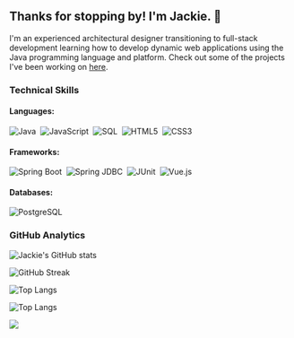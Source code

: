## Thanks for stopping by! I'm Jackie. :wave:

I'm an experienced architectural designer transitioning to full-stack development learning how to develop dynamic web applications using the Java programming language and platform. Check out some of the projects I've been working on <a href="https://yuj94.github.io/portfolio/" target="_blank">here</a>.

### Technical Skills

#### Languages:
![Java](https://img.shields.io/static/v1?label=&message=Java&color=007396&logo=Java&logoColor=FFFFFF)&nbsp;
![JavaScript](https://img.shields.io/static/v1?label=&message=JavaScript+(ES6%2B)&color=F7DF1E&logo=JavaScript&logoColor=000000)&nbsp;
![SQL](https://img.shields.io/static/v1?label=&message=SQL&color=4169E1)&nbsp;
![HTML5](https://img.shields.io/static/v1?label=&message=HTML5&color=E34F26&logo=HTML5&logoColor=FFFFFF)&nbsp;
![CSS3](https://img.shields.io/static/v1?label=&message=CSS3&color=1572B6&logo=CSS3&logoColor=FFFFFF)

#### Frameworks:
![Spring Boot](https://img.shields.io/static/v1?label=&message=Spring+Boot&color=6DB33F&logo=Spring+Boot&logoColor=FFFFFF)&nbsp;
![Spring JDBC](https://img.shields.io/static/v1?label=&message=Spring+JDBC&color=6DB33F)&nbsp;
![JUnit](https://img.shields.io/static/v1?label=&message=JUnit&color=25A162&logo=JUnit5&logoColor=FFFFFF)&nbsp;
![Vue.js](https://img.shields.io/static/v1?label=&message=Vue.js&color=4FC08D&logo=Vue.js&logoColor=FFFFFF)

#### Databases:
![PostgreSQL](https://img.shields.io/static/v1?label=&message=PostgreSQL&color=4169E1&logo=PostgreSQL&logoColor=FFFFFF)

<!--
### Technical Skills

#### Languages:
![Java](https://img.shields.io/static/v1?label=&message=Java&color=007396&style=for-the-badge&logo=Java&logoColor=FFFFFF)&nbsp;
![JavaScript](https://img.shields.io/static/v1?label=&message=JavaScript+(ES6%2B)&color=F7DF1E&style=for-the-badge&logo=JavaScript&logoColor=000000)&nbsp;
![SQL](https://img.shields.io/static/v1?label=&message=SQL&color=4169E1&style=for-the-badge)&nbsp;
![HTML5](https://img.shields.io/static/v1?label=&message=HTML5&color=E34F26&style=for-the-badge&logo=HTML5&logoColor=FFFFFF)&nbsp;
![CSS3](https://img.shields.io/static/v1?label=&message=CSS3&color=1572B6&style=for-the-badge&logo=CSS3&logoColor=FFFFFF)

#### Frameworks:
![Spring Boot](https://img.shields.io/static/v1?label=&message=Spring+Boot&color=6DB33F&style=for-the-badge&logo=Spring+Boot&logoColor=FFFFFF)&nbsp;
![Spring JDBC](https://img.shields.io/static/v1?label=&message=Spring+JDBC&color=6DB33F&style=for-the-badge)&nbsp;
![JUnit](https://img.shields.io/static/v1?label=&message=JUnit&color=25A162&style=for-the-badge&logo=JUnit5&logoColor=FFFFFF)&nbsp;
![Vue.js](https://img.shields.io/static/v1?label=&message=Vue.js&color=4FC08D&style=for-the-badge&logo=Vue.js&logoColor=FFFFFF)

#### Databases:
![PostgreSQL](https://img.shields.io/static/v1?label=&message=PostgreSQL&color=4169E1&style=for-the-badge&logo=PostgreSQL&logoColor=FFFFFF)
-->

### GitHub Analytics
![Jackie's GitHub stats](https://github-readme-stats.vercel.app/api?username=YuJ94&show_icons=true&custom_title=My%20GitHub%20Stats&theme=algolia&hide_border=true)

![GitHub Streak](https://github-readme-streak-stats.herokuapp.com/?user=YuJ94&theme=algolia&hide_border=true)

![Top Langs](https://github-readme-stats.vercel.app/api/top-langs/?username=YuJ94&theme=algolia&hide_border=true)

![Top Langs](https://github-readme-stats.vercel.app/api/top-langs/?username=YuJ94&layout=compact&theme=algolia&hide_border=true)

<img src="https://komarev.com/ghpvc/?username=YuJ94">
